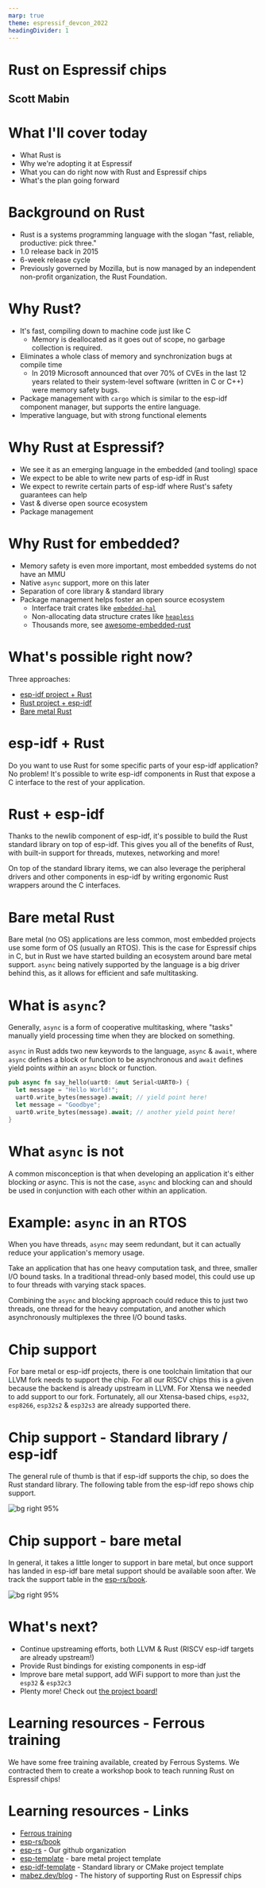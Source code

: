 ```yaml
---
marp: true
theme: espressif_devcon_2022
headingDivider: 1
---
```

<!-- _class: lead -->
# Rust on Espressif chips
## Scott Mabin

<!-- SPEAKER NOTES
  - Introduce self
 -->

# What I'll cover today

- What Rust is
- Why we're adopting it at Espressif
- What you can do right now with Rust and Espressif chips
- What's the plan going forward

# Background on Rust

- Rust is a systems programming language with the slogan "fast, reliable, productive: pick three."
- 1.0 release back in 2015
- 6-week release cycle
- Previously governed by Mozilla, but is now managed by an independent non-profit organization, the Rust Foundation. 

# Why Rust?

- It's fast, compiling down to machine code just like C
  - Memory is deallocated as it goes out of scope, no garbage collection is required.
- Eliminates a whole class of memory and synchronization bugs at compile time
  - In 2019 Microsoft announced that over 70% of CVEs in the last 12 years related to their system-level software (written in C or C++) were memory safety bugs.
- Package management with `cargo` which is similar to the esp-idf component manager, but supports the entire language.
- Imperative language, but with strong functional elements

# Why Rust at Espressif?

- We see it as an emerging language in the embedded (and tooling) space
- We expect to be able to write new parts of esp-idf in Rust
- We expect to rewrite certain parts of esp-idf where Rust's safety guarantees can help
- Vast & diverse open source ecosystem
- Package management

<!-- SPEAKER NOTES
  - Mention component manager as something we've had to develop to aid users for esp-idf
 -->

# Why Rust for embedded?

- Memory safety is even more important, most embedded systems do not have an MMU
- Native `async` support, more on this later
- Separation of core library & standard library
- Package management helps foster an open source ecosystem 
  - Interface trait crates like [`embedded-hal`](https://docs.rs/embedded-hal/latest/embedded_hal/)
  - Non-allocating data structure crates like [`heapless`](https://japaric.github.io/heapless/heapless/index.html)
  - Thousands more, see [awesome-embedded-rust](https://github.com/rust-embedded/awesome-embedded-rust)

<!-- SPEAKER NOTES 
  - package management to form eco system
 -->

# What's possible right now?

Three approaches:

- [esp-idf project + Rust](https://github.com/esp-rs/esp-idf-template/blob/master/README-cmake.md)
- [Rust project + esp-idf](https://esp-rs.github.io/book/overview/using-the-standard-library.html)
- [Bare metal Rust](https://esp-rs.github.io/book/overview/bare-metal.html)

# esp-idf + Rust

Do you want to use Rust for some specific parts of your esp-idf application? No problem! It's possible to write esp-idf components in Rust that expose a C interface to the rest of your application.

# Rust + esp-idf

Thanks to the newlib component of esp-idf, it's possible to build the Rust standard library on top of esp-idf. This gives you all of the benefits of Rust, with built-in support for threads, mutexes, networking and more!

On top of the standard library items, we can also leverage the peripheral drivers and other components in esp-idf by writing ergonomic Rust wrappers around the C interfaces.

<!-- SPEAKER NOTES 
  - escape hatch to call any C esp-idf function
 -->

# Bare metal Rust

Bare metal (no OS) applications are less common, most embedded projects use some form of OS (usually an RTOS). This is the case for Espressif chips in C, but in Rust we have started building an ecosystem around bare metal support. `async` being natively supported by the language is a big driver behind this, as it allows for efficient and safe multitasking.

# What is `async`?

Generally, `async` is a form of cooperative multitasking, where "tasks" manually yield processing time when they are blocked on something.

`async` in Rust adds two new keywords to the language, `async` & `await`, where `async` defines a block or function to be asynchronous and `await` defines yield points _within_ an `async` block or function.

```rust
pub async fn say_hello(uart0: &mut Serial<UART0>) {
  let message = "Hello World!";
  uart0.write_bytes(message).await; // yield point here!
  let message = "Goodbye";
  uart0.write_bytes(message).await; // another yield point here!
}
```

# What `async` is not

A common misconception is that when developing an application it's either blocking _or_ async. This is not the case, `async` and blocking can and should be used in conjunction with each other within an application.

# Example: `async` in an RTOS

When you have threads, `async` may seem redundant, but it can actually reduce your application's memory usage.

Take an application that has one heavy computation task, and three, smaller I/O bound tasks. In a traditional thread-only based model, this could use up to four threads with varying stack spaces.

Combining the `async` and blocking approach could reduce this to just two threads, one thread for the heavy computation, and another which asynchronously multiplexes the three I/O bound tasks.

<!-- SPEAKER NOTES 
  - You may already find yourself doing this manually with state machines, but with `async` you don't have to write them manually!
 -->

# Chip support

For bare metal or esp-idf projects, there is one toolchain limitation that our LLVM fork needs to support the chip. For all our RISCV chips this is a given because the backend is already upstream in LLVM. For Xtensa we needed to add support to our fork. Fortunately, all our Xtensa-based chips, `esp32`, `esp8266`, `esp32s2` & `esp32s3` are already supported there.

# Chip support - Standard library / esp-idf

The general rule of thumb is that if esp-idf supports the chip, so does the Rust standard library. The following table from the esp-idf repo shows chip support.

![bg right 95%](assets/1661785791.png)

# Chip support - bare metal

In general, it takes a little longer to support in bare metal, but once support has landed in esp-idf bare metal support should be available soon after. We track the support table in the [esp-rs/book](https://esp-rs.github.io/book/overview/bare-metal.html#chip-support).

![bg right 95%](assets/1661786367.png)


# What's next?

- Continue upstreaming efforts, both LLVM & Rust (RISCV esp-idf targets are already upstream!)
- Provide Rust bindings for existing components in esp-idf
- Improve bare metal support, add WiFi support to more than just the `esp32` & `esp32c3`
- Plenty more! Check out [the project board!](https://github.com/orgs/esp-rs/projects/2)

<!-- SPEAKER NOTES
  Wrap up and summarize what we've been over
 -->

# Learning resources - Ferrous training

We have some free training available, created by Ferrous Systems. We contracted them to create a workshop book to teach running Rust on Espressif chips!

# Learning resources - Links

- [Ferrous training](https://espressif-trainings.ferrous-systems.com/)
- [esp-rs/book](https://esp-rs.github.io/book/)
- [esp-rs](https://github.com/esp-rs) - Our github organization
- [esp-template](https://github.com/esp-rs/esp-template) - bare metal project template
- [esp-idf-template](https://github.com/esp-rs/esp-idf-template) - Standard library or CMake project template
- [mabez.dev/blog](https://mabez.dev/blog/posts/) - The history of supporting Rust on Espressif chips

<!-- TODO social links? -->